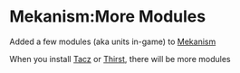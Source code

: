# Mekanism:More Modules
Added a few modules (aka units in-game) to [Mekanism](https://www.curseforge.com/minecraft/mc-mods/mekanism)

When you install [Tacz](https://www.curseforge.com/minecraft/mc-mods/timeless-and-classics-zero) or [Thirst](https://www.curseforge.com/minecraft/mc-mods/timeless-and-classics-zero), there will be more modules
